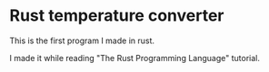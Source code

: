 # Rust temperature converter

This is the first program I made in rust.

I made it while reading "The Rust Programming Language" tutorial.
